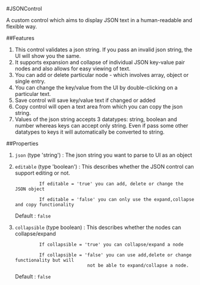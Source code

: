 #JSONControl

A custom control which aims to display JSON text in a human-readable and flexible way. 

##Features
1. This control validates a json string. If you pass an invalid json string, the UI will show you the same.
2. It supports expansion and collapse of individual JSON key-value pair nodes and also allows for easy viewing of text.
3. You can add or delete particular node - which involves array, object or single entry.
4. You can change the key/value from the UI by double-clicking on a particular text.
5. Save control will save key/value text if changed or added
6. Copy control will open a text area from which you can copy the json string.
7. Values of the json string accepts 3 datatypes: string, boolean and number whereas keys can accept only string. Even if 
    pass some other datatypes to keys it will automatically be converted to string.


##Properties

1. `json`       (type 'string')  : The json string you want to parse to UI as an object
2. `editable`   (type 'boolean') : This describes whether the JSON control can support editing or not.

                If editable = 'true' you can add, delete or change the JSON object
                
                If editable = 'false' you can only use the expand,collapse and copy functionality
                
      Default : `false`
                
3. `collapsible` (type boolean) : This describes whether the nodes can collapse/expand
                
                If collapsible = 'true' you can collapse/expand a node
          
                If collapsible = 'false' you can use add,delete or change functionality but will 
                                  not be able to expand/collapse a node. 
      Default : `false`
